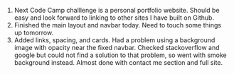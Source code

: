 1. Next Code Camp challlenge is a personal portfolio website. Should be easy and look forward to linking to other sites I have built on Github.
2. Finished the main layout and navbar today. Need to touch some things up tomorrow. 
3. Added links, spacing, and cards. Had a problem using a background image with opacity near the fixed navbar. Checked stackoverflow and google but could not find a solution to that problem, so went with smoke background instead. Almost done with contact me section and full site. 
